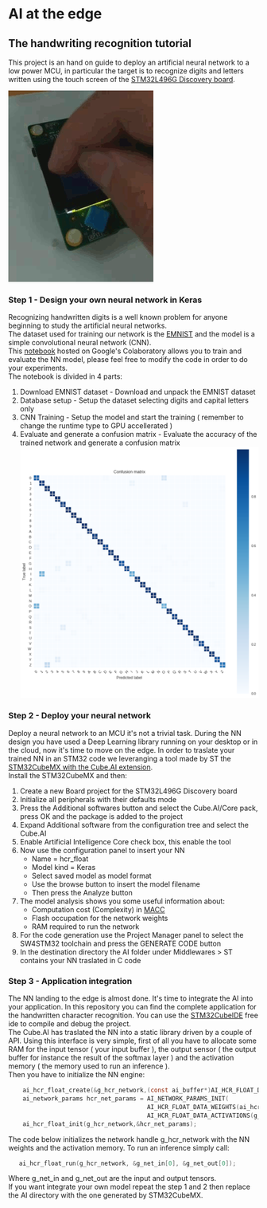 # AI at the edge
## The handwriting recognition tutorial 
This project is an hand on guide to deploy an artificial neural network to a low power MCU, in particular the target is to recognize digits and letters written using the touch screen of the [STM32L496G Discovery board](https://www.st.com/en/evaluation-tools/32l496gdiscovery.html).

![Character recognition](https://github.com/ddenaro/hcr/blob/master/raw/i-0001.gif)

### Step 1 - Design your own neural network in Keras
Recognizing handwritten digits is a well known problem for anyone beginning to study the artificial neural networks.\
The dataset used for training our network is the [EMNIST](https://www.nist.gov/itl/iad/image-group/emnist-dataset) and the model is a simple convolutional neural network (CNN).\
This [notebook](https://colab.research.google.com/drive/16YtnpdiDW0F3mPOXmZigrvgZRMvL9wpf) hosted on Google's Colaboratory allows you to train and evaluate the NN model, please feel free to modify the code in order to do your experiments.\
The notebook is divided in 4 parts:
1. Download EMNIST dataset - Download and unpack the EMNIST dataset
2. Database setup - Setup the dataset selecting digits and capital letters only
3. CNN Training - Setup the model and start the training ( remember to change the runtime type to GPU accellerated )
4. Evaluate and generate a confusion matrix - Evaluate the accuracy of the trained network and generate a confusion matrix
![Confusion matrix](https://github.com/ddenaro/hcr/blob/master/raw/emnist_confusion.png)

### Step 2 - Deploy your neural network
Deploy a neural network to an MCU it's not a trivial task. During the NN design you have used a Deep Learning library running on your desktop or in the cloud, now it's time to move on the edge. In order to traslate your trained NN in an STM32 code we leveranging a tool made by ST the [STM32CubeMX with the Cube.AI extension](https://www.st.com/en/embedded-software/x-cube-ai.html).\
Install the STM32CubeMX and then:
1. Create a new Board project for the STM32L496G Discovery board
2. Initialize all peripherals with their defaults mode
3. Press the Additional softwares button and select the Cube.AI/Core pack, press OK and the package is added to the project
4. Expand Additional software from the configuration tree and select the Cube.AI
5. Enable Artificial Intelligence Core check box, this enable the tool
6. Now use the configuration panel to insert your NN
    - Name = hcr_float
    - Model kind = Keras
    - Select saved model as model format
    - Use the browse button to insert the model filename
    - Then press the Analyze button
7. The model analysis shows you some useful information about:
    - Computation cost (Complexity) in [MACC](https://en.wikipedia.org/wiki/Multiply%E2%80%93accumulate_operation)
    - Flash occupation for the network weights
    - RAM required to run the network
8. For the code generation use the Project Manager panel to select the SW4STM32 toolchain and press the GENERATE CODE button
9. In the destination directory the AI folder under Middlewares > ST contains your NN traslated in C code

### Step 3 - Application integration
The NN landing to the edge is almost done. It's time to integrate the AI into your application.
In this repository you can find the complete application for the handwritten character recognition.
You can use the [STM32CubeIDE](https://www.st.com/en/development-tools/stm32cubeide.html) free ide to compile and debug the project.\
The Cube.AI has traslated the NN into a static library driven by a couple of API. Using this interface is very simple, first of all you have to allocate some RAM for the input tensor ( your input buffer ), the output sensor ( the output buffer for instance the result of the softmax layer ) and the activation memory ( the memory used to run an inference ).\
Then you have to initialize the NN engine:
```C
    ai_hcr_float_create(&g_hcr_network,(const ai_buffer*)AI_HCR_FLOAT_DATA_CONFIG);
    ai_network_params hcr_net_params = AI_NETWORK_PARAMS_INIT(
                                       AI_HCR_FLOAT_DATA_WEIGHTS(ai_hcr_float_data_weights_get()),
                                       AI_HCR_FLOAT_DATA_ACTIVATIONS(g_net_activations));
    ai_hcr_float_init(g_hcr_network,&hcr_net_params);
 ```
 The code below initializes the network handle g_hcr_network with the NN weights and the activation memory.
 To run an inference simply call:
 ```C
    ai_hcr_float_run(g_hcr_network, &g_net_in[0], &g_net_out[0]);
 ```
 Where g_net_in and g_net_out are the input and output tensors.\
 If you want integrate your own model repeat the step 1 and 2 then replace the AI directory with the one generated by STM32CubeMX.
 








